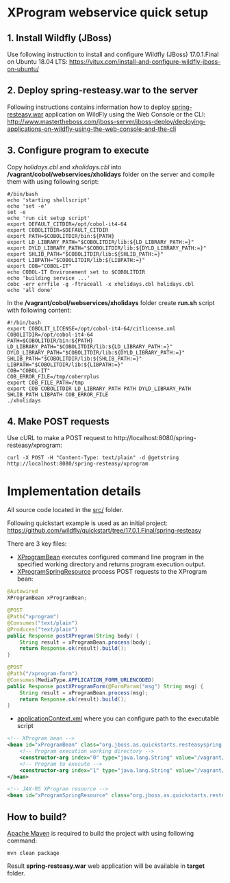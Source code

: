 # XProgram webservice quick setup

## 1. Install Wildfly (JBoss)
Use following instruction to install and configure Wildfly (JBoss) 17.0.1.Final on Ubuntu 18.04 LTS: https://vitux.com/install-and-configure-wildfly-jboss-on-ubuntu/

## 2. Deploy spring-resteasy.war to the server
Following instructions contains information how to deploy [spring-resteasy.war](spring-resteasy.war) application on WildFly using the Web Console or the CLI: http://www.mastertheboss.com/jboss-server/jboss-deploy/deploying-applications-on-wildfly-using-the-web-console-and-the-cli

## 3. Configure program to execute
Copy _holidays.cbl_ and _xholidays.cbl_ into __/vagrant/cobol/webservices/xholidays__ folder on the server and compile them with using following script:
```
#/bin/bash
echo 'starting shellscript'
echo 'set -e'
set -e
echo 'run cit setup script'
export DEFAULT_CITDIR=/opt/cobol-it4-64
export COBOLITDIR=$DEFAULT_CITDIR
export PATH=$COBOLITDIR/bin:${PATH}
export LD_LIBRARY_PATH="$COBOLITDIR/lib:${LD_LIBRARY_PATH:=}"
export DYLD_LIBRARY_PATH="$COBOLITDIR/lib:${DYLD_LIBRARY_PATH:=}"
export SHLIB_PATH="$COBOLITDIR/lib:${SHLIB_PATH:=}"
export LIBPATH="$COBOLITDIR/lib:${LIBPATH:=}"
export COB="COBOL-IT"
echo COBOL-IT Environement set to $COBOLITDIR
echo 'building service ...'
cobc -err errfile -g -ftraceall -x xholidays.cbl holidays.cbl 
echo 'all done'
```

In the __/vagrant/cobol/webservices/xholidays__ folder create __run.sh__ script with following content:
```
#!/bin/bash
export COBOLIT_LICENSE=/opt/cobol-it4-64/citlicense.xml
COBOLITDIR=/opt/cobol-it4-64
PATH=$COBOLITDIR/bin:${PATH}
LD_LIBRARY_PATH="$COBOLITDIR/lib:${LD_LIBRARY_PATH:=}"
DYLD_LIBRARY_PATH="$COBOLITDIR/lib:${DYLD_LIBRARY_PATH:=}"
SHLIB_PATH="$COBOLITDIR/lib:${SHLIB_PATH:=}"
LIBPATH="$COBOLITDIR/lib:${LIBPATH:=}"
COB="COBOL-IT"
COB_ERROR_FILE=/tmp/coberrplus
export COB_FILE_PATH=/tmp
export COB COBOLITDIR LD_LIBRARY_PATH PATH DYLD_LIBRARY_PATH SHLIB_PATH LIBPATH COB_ERROR_FILE
./xholidays
```

## 4. Make POST requests
Use cURL to make a POST request to http://localhost:8080/spring-resteasy/xprogram:
```
curl -X POST -H "Content-Type: text/plain" -d @getstring http://localhost:8080/spring-resteasy/xprogram
```

# Implementation details

All source code located in the [src/](src/) folder.

Following quickstart example is used as an initial project: 
https://github.com/wildfly/quickstart/tree/17.0.1.Final/spring-resteasy

There are 3 key files:
* [XProgramBean](src/main/java/org/jboss/as/quickstarts/resteasyspring/XProgramBean.java) executes configured command line program in the specified working directory and returns program execution output.
* [XProgramSpringResource](src/main/java/org/jboss/as/quickstarts/resteasyspring/XProgramSpringResource.java) process POST requests to the XProgram bean:
```java
@Autowired
XProgramBean xProgramBean;

@POST
@Path("xprogram")
@Consumes("text/plain")
@Produces("text/plain")
public Response postXProgram(String body) {
    String result = xProgramBean.process(body);
    return Response.ok(result).build();
}

@POST
@Path("/xprogram-form")
@Consumes(MediaType.APPLICATION_FORM_URLENCODED)
public Response postXProgramForm(@FormParam("msg") String msg) {
    String result = xProgramBean.process(msg);
    return Response.ok(result).build();
}
```
* [applicationContext.xml](src/main/webapp/WEB-INF/applicationContext.xml) where you can configure path to the executable script
```xml
<!-- XProgram bean -->
<bean id="xProgramBean" class="org.jboss.as.quickstarts.resteasyspring.XProgramBean">
    <!-- Program execution working directory -->
    <constructor-arg index="0" type="java.lang.String" value="/vagrant/cobol/webservices/xholidays" />
    <!-- Program to execute -->
    <constructor-arg index="1" type="java.lang.String" value="/vagrant/cobol/webservices/xholidays/run.sh" />
</bean>

<!-- JAX-RS XProgram resource -->
<bean id="xProgramSpringResource" class="org.jboss.as.quickstarts.resteasyspring.XProgramSpringResource" />
```

## How to build?

[Apache Maven](https://maven.apache.org/) is required to build the project with using following command:
```
mvn clean package
```
Result __spring-resteasy.war__ web application will be available in __target__ folder.


